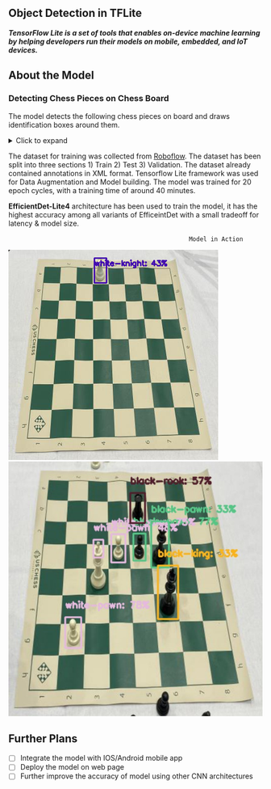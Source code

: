 ## Object Detection in TFLite
_***TensorFlow Lite is a set of tools that enables on-device machine learning by helping developers run their models on mobile, embedded, and IoT devices.***_

## About the Model
### Detecting Chess Pieces on Chess Board
The model detects the following chess pieces on board and draws identification boxes around them.

<details><summary>Click to expand</summary>

* _Black-Bishop_
* _Black-King_
* _Black-Knight_
* _Black-Pawn_
* _Black-Queen_
* _Black-Rook_
* _White-Bishop_
* _White-King_
* _White-Knight_
* _White-Pawn_
* _White-Queen_
* _White-Rook_

</details>

The dataset for training was collected from [Roboflow](https://public.roboflow.com/object-detection/chess-full/24). The dataset has been split into three sections 1) Train 2) Test 3) Validation. The dataset already contained annotations in XML format. Tensorflow Lite framework was used for Data Augmentation and Model building. The model was trained for 20 epoch cycles, with a training time of around 40 minutes.

**EfficientDet-Lite4** architecture has been used to train the model, it has the highest accuracy among all variants of EfficeintDet with a small tradeoff for latency & model size.


                                                      Model in Action
![white_knight](src/knight.png)
![chess-1](src/chess-1.jpg)

<!-- [Download TensorFlow Lite Model here]() -->
<!-- <br> -->
<!-- [Google Collab]() -->

## Further Plans
- [ ] Integrate the model with IOS/Android mobile app
- [ ] Deploy the model on web page
- [ ] Further improve the accuracy of model using other CNN architectures
